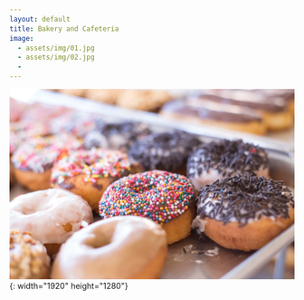 ```yaml
---
layout: default
title: Bakery and Cafeteria
image:
  - assets/img/01.jpg
  - assets/img/02.jpg
  -
---
```


![](/uploads/triplemdesignz-tgcbe-bttde-unsplash.jpg){: width="1920" height="1280"}
